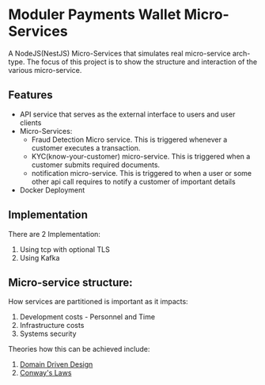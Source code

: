 # Moduler Payments Wallet Micro-Services

A NodeJS(NestJS) Micro-Services that simulates real micro-service arch-type. The focus of this project is to show the structure and interaction of the various
micro-service.

## Features

* API service that serves as the external interface to users and user clients
* Micro-Services:
  - Fraud Detection Micro service. This is triggered whenever a customer executes a transaction.
  - KYC(know-your-customer) micro-service. This is triggered when a customer submits required documents.
  - notification micro-service. This is triggered to when a user or some other api call requires to notify a customer of important details
* Docker Deployment

## Implementation

There are 2 Implementation:

1. Using tcp with optional TLS
2. Using Kafka

## Micro-service structure:
How services are partitioned is important as it impacts:

1. Development costs - Personnel and Time
2. Infrastructure costs 
3. Systems security

Theories how this can be achieved include:

1. [Domain Driven Design](https://learn.microsoft.com/en-us/azure/architecture/guide/architecture-styles/microservices)
2. [Conway's Laws](https://alibaba-cloud.medium.com/conways-law-a-theoretical-basis-for-the-microservice-architecture-c666f7fcc66a)
